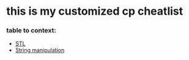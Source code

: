 # this is my customized cp cheatlist

### table to context:
- [STL](stl.md)
- [String manipulation](string.md)
